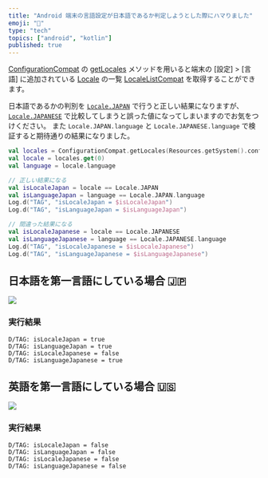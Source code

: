 ```yaml
---
title: "Android 端末の言語設定が日本語であるか判定しようとした際にハマりました"
emoji: "🗾"
type: "tech"
topics: ["android", "kotlin"]
published: true
---
```



[ConfigurationCompat](https://developer.android.com/reference/androidx/core/os/ConfigurationCompat) の [getLocales](https://developer.android.com/reference/androidx/core/os/ConfigurationCompat#getLocales(android.content.res.Configuration)) メソッドを用いると端末の [設定] > [言語] に追加されている [Locale](https://developer.android.com/reference/java/util/Locale) の一覧 [LocaleListCompat](https://developer.android.com/reference/androidx/core/os/LocaleListCompat) を取得することができます。

日本語であるかの判別を [`Locale.JAPAN`](https://developer.android.com/reference/java/util/Locale#JAPAN) で行うと正しい結果になりますが、 [`Locale.JAPANESE`](https://developer.android.com/reference/java/util/Locale#JAPANESE) で比較してしまうと誤った値になってしまいますのでお気をつけください。
また `Locale.JAPAN.language` と `Locale.JAPANESE.language` で検証すると期待通りの結果になりました。

```kotlin
val locales = ConfigurationCompat.getLocales(Resources.getSystem().configuration)
val locale = locales.get(0)
val language = locale.language

// 正しい結果になる
val isLocaleJapan = locale == Locale.JAPAN
val isLanguageJapan = language == Locale.JAPAN.language
Log.d("TAG", "isLocaleJapan = $isLocaleJapan")
Log.d("TAG", "isLanguageJapan = $isLanguageJapan")

// 間違った結果になる
val isLocaleJapanese = locale == Locale.JAPANESE
val isLanguageJapanese = language == Locale.JAPANESE.language
Log.d("TAG", "isLocaleJapanese = $isLocaleJapanese")
Log.d("TAG", "isLanguageJapanese = $isLanguageJapanese")
```

## 日本語を第一言語にしている場合 🇯🇵

![](https://storage.googleapis.com/zenn-user-upload/rmopb1kalahjxvjxxnm6vwh9ixcf)

### 実行結果

```
D/TAG: isLocaleJapan = true
D/TAG: isLanguageJapan = true
D/TAG: isLocaleJapanese = false
D/TAG: isLanguageJapanese = true
```

## 英語を第一言語にしている場合 🇺🇸

![](https://storage.googleapis.com/zenn-user-upload/2apumuy4ftsxu50tybmwn1jcd8zd)

### 実行結果

```
D/TAG: isLocaleJapan = false
D/TAG: isLanguageJapan = false
D/TAG: isLocaleJapanese = false
D/TAG: isLanguageJapanese = false
```